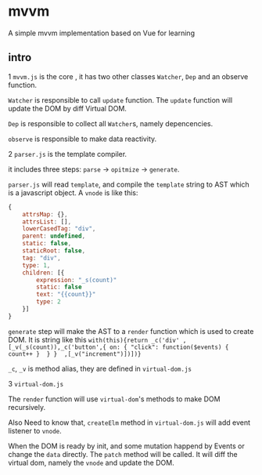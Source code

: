 # mvvm
A simple mvvm implementation based on Vue for learning

## intro

1 `mvvm.js` is the core , it has two other classes `Watcher`, `Dep` and an observe function.

`Watcher` is responsible to call `update` function. The `update` 
function will update the  DOM by diff Virtual DOM.

`Dep` is responsible to collect all `Watcher`s, namely depencencies.

`observe` is responsible to make data reactivity. 

2 `parser.js` is the template compiler.

it includes three steps: `parse` -> `opitmize` -> `generate`.

`parser.js` will read `template`, and compile the `template` string
to AST which is a javascript object. A `vnode` is like this:
``` js
{
    attrsMap: {},
    attrsList: [],
    lowerCasedTag: "div",
    parent: undefined,
    static: false,
    staticRoot: false,
    tag: "div",
    type: 1,
    children: [{
        expression: "_s(count)"
        static: false
        text: "{{count}}"
        type: 2
    }]
}

```
`generate` step will make the AST to a `render` function which is used to create DOM.
It is string like this `with(this){return _c('div' ,[_v(_s(count)),_c('button',{ on: { "click": function($events) { count++ }  } }  ,[_v("increment")])])}`

`_c`, `_v` is method alias, they are defined in `virtual-dom.js`

3 `virtual-dom.js` 

The `render` function will use `virtual-dom`'s methods to make DOM recursively.

Also Need to know that, `createElm` method in `virtual-dom.js` will add 
event listener to `vnode`.

When the DOM is ready by init,  and some mutation happend by Events
or change the `data` directly. The `patch` method will be called. 
It will diff the virtual dom, namely the `vnode` and update the DOM.



